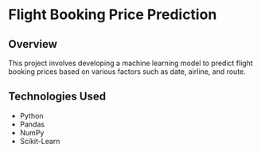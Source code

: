 # Flight Booking Price Prediction  

## Overview  
This project involves developing a machine learning model to predict flight booking prices based on various factors such as date, airline, and route.  

## Technologies Used  
- Python  
- Pandas  
- NumPy  
- Scikit-Learn  
